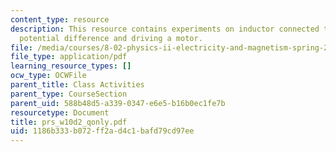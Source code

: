 ```yaml
---
content_type: resource
description: This resource contains experiments on inductor connected to a battery,
  potential difference and driving a motor.
file: /media/courses/8-02-physics-ii-electricity-and-magnetism-spring-2007/1186b333b072ff2ad4c1bafd79cd97ee_prs_w10d2_qonly.pdf
file_type: application/pdf
learning_resource_types: []
ocw_type: OCWFile
parent_title: Class Activities
parent_type: CourseSection
parent_uid: 588b48d5-a339-0347-e6e5-b16b0ec1fe7b
resourcetype: Document
title: prs_w10d2_qonly.pdf
uid: 1186b333-b072-ff2a-d4c1-bafd79cd97ee
---
```

